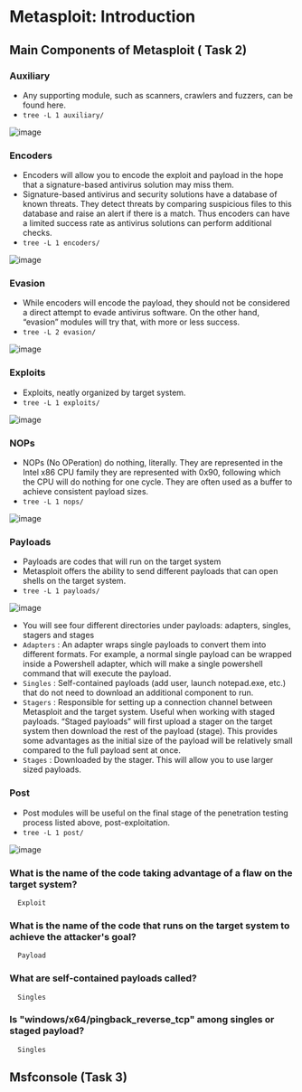# Metasploit: Introduction

## Main Components of Metasploit ( Task 2)

### Auxiliary

* Any supporting module, such as scanners, crawlers and fuzzers, can be found here.
* `tree -L 1 auxiliary/`

![image](https://github.com/tousif13/TryHackMe_Writeups/assets/33444140/2b5e89f7-cfed-422c-811c-b6279aca3f5c)

### Encoders

* Encoders will allow you to encode the exploit and payload in the hope that a signature-based antivirus solution may miss them.
* Signature-based antivirus and security solutions have a database of known threats. They detect threats by comparing suspicious files to this database and raise an alert if there is a match. Thus encoders can have a limited success rate as antivirus solutions can perform additional checks.
* `tree -L 1 encoders/`

![image](https://github.com/tousif13/TryHackMe_Writeups/assets/33444140/c93f8d06-f5fd-4882-837c-968e84c968c2)

### Evasion

* While encoders will encode the payload, they should not be considered a direct attempt to evade antivirus software. On the other hand, “evasion” modules will try that, with more or less success.
* `tree -L 2 evasion/`

![image](https://github.com/tousif13/TryHackMe_Writeups/assets/33444140/0c637ef5-ddca-4b9c-9a0b-ab9c2d9b882c)

### Exploits

* Exploits, neatly organized by target system.
* `tree -L 1 exploits/`

![image](https://github.com/tousif13/TryHackMe_Writeups/assets/33444140/c65ca9ca-8cd1-44f7-a2ad-df6b8502e01d)

### NOPs

* NOPs (No OPeration) do nothing, literally. They are represented in the Intel x86 CPU family they are represented with 0x90, following which the CPU will do nothing for one cycle. They are often used as a buffer to achieve consistent payload sizes.
* `tree -L 1 nops/`

![image](https://github.com/tousif13/TryHackMe_Writeups/assets/33444140/a1f16738-08ad-4846-b998-d8024b5ddaaf)

### Payloads

* Payloads are codes that will run on the target system
* Metasploit offers the ability to send different payloads that can open shells on the target system.
* `tree -L 1 payloads/`

![image](https://github.com/tousif13/TryHackMe_Writeups/assets/33444140/fc66e151-99c4-46a1-a1f4-3233747eec6e)

* You will see four different directories under payloads: adapters, singles, stagers and stages
* `Adapters` : An adapter wraps single payloads to convert them into different formats. For example, a normal single payload can be wrapped inside a Powershell adapter, which will make a single powershell command that will execute the payload.
* `Singles` : Self-contained payloads (add user, launch notepad.exe, etc.) that do not need to download an additional component to run.
* `Stagers` : Responsible for setting up a connection channel between Metasploit and the target system. Useful when working with staged payloads. “Staged payloads” will first upload a stager on the target system then download the rest of the payload (stage). This provides some advantages as the initial size of the payload will be relatively small compared to the full payload sent at once.
* `Stages` : Downloaded by the stager. This will allow you to use larger sized payloads.

### Post

* Post modules will be useful on the final stage of the penetration testing process listed above, post-exploitation.
* `tree -L 1 post/`

![image](https://github.com/tousif13/TryHackMe_Writeups/assets/33444140/ff255d5b-a19e-469d-97ee-7e739d96c3ec)

### What is the name of the code taking advantage of a flaw on the target system?

      Exploit
      
### What is the name of the code that runs on the target system to achieve the attacker's goal?

      Payload
      
### What are self-contained payloads called?

      Singles
      
### Is "windows/x64/pingback_reverse_tcp" among singles or staged payload?

      Singles
      
## Msfconsole (Task 3)

